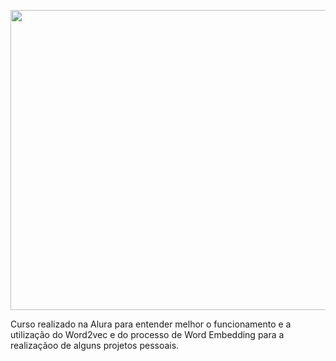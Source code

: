<p align="center">
  <img src="https://drive.google.com/file/d/1hxWRB80Kcj7FT1GF4cZmg_V80egKaJ2q/preview" width="640" height="480" />
</p>

Curso realizado na Alura para entender melhor o funcionamento e a utilização do Word2vec e do processo de Word Embedding para a realizaçãoo de alguns projetos pessoais.
